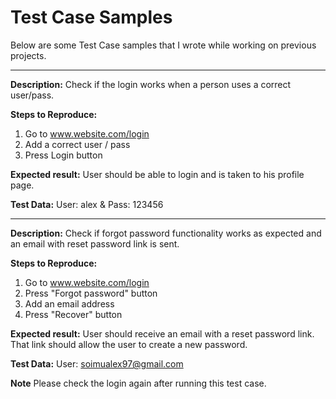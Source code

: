 # Test Case Samples

Below are some Test Case samples that I wrote while working on previous projects.

----------------

**Description:**
Check if the login works when a person uses a correct user/pass.

**Steps to Reproduce:**
1. Go to www.website.com/login
2. Add a correct user / pass
3. Press Login button

**Expected result:**
User should be able to login and is taken to his profile page.

**Test Data:**
User: alex  &  Pass: 123456


------------------------

**Description:**
Check if forgot password functionality works as expected and an email with reset password link is sent.

**Steps to Reproduce:**
1. Go to www.website.com/login
2. Press "Forgot password" button
3. Add an email address
4. Press "Recover" button

**Expected result:**
User should receive an email with a reset password link. That link should allow the user to create a new password.

**Test Data:**
User: soimualex97@gmail.com

**Note**
Please check the login again after running this test case.
